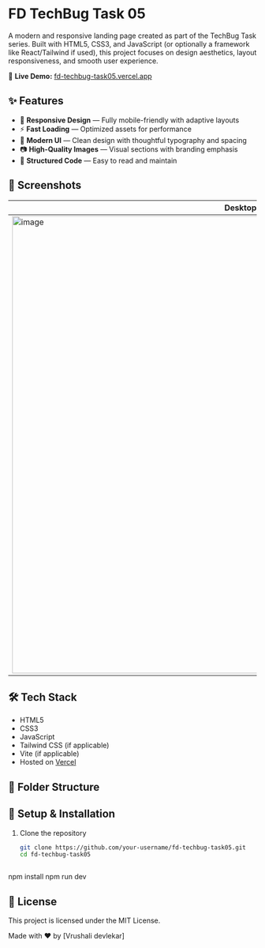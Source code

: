 # FD TechBug Task 05

A modern and responsive landing page created as part of the TechBug Task series. Built with HTML5, CSS3, and JavaScript (or optionally a framework like React/Tailwind if used), this project focuses on design aesthetics, layout responsiveness, and smooth user experience.

🚀 **Live Demo:** [fd-techbug-task05.vercel.app](https://fd-techbug-task05.vercel.app/)

## ✨ Features

- 📱 **Responsive Design** — Fully mobile-friendly with adaptive layouts
- ⚡ **Fast Loading** — Optimized assets for performance
- 🎨 **Modern UI** — Clean design with thoughtful typography and spacing
- 📷 **High-Quality Images** — Visual sections with branding emphasis
- 📄 **Structured Code** — Easy to read and maintain

## 📸 Screenshots

| Desktop | Mobile |
|--------|--------|
| <img width="926" alt="image" src="https://github.com/user-attachments/assets/83ccd9cb-9f15-4c37-8d78-a85eb930df31" />




## 🛠️ Tech Stack

- HTML5
- CSS3
- JavaScript
- Tailwind CSS (if applicable)
- Vite (if applicable)
- Hosted on [Vercel](https://vercel.com/)

## 📁 Folder Structure

## 🚧 Setup & Installation

1. Clone the repository
   ```bash
   git clone https://github.com/your-username/fd-techbug-task05.git
   cd fd-techbug-task05
```
```
npm install
npm run dev


## 📃 License
This project is licensed under the MIT License.


Made with ❤️ by [Vrushali devlekar]

